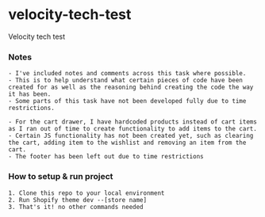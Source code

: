# velocity-tech-test
Velocity tech test

### Notes

    - I've included notes and comments across this task where possible.
    - This is to help understand what certain pieces of code have been created for as well as the reasoning behind creating the code the way it has been.
    - Some parts of this task have not been developed fully due to time restrictions.

    - For the cart drawer, I have hardcoded products instead of cart items as I ran out of time to create functionality to add items to the cart.
    - Certain JS functionality has not been created yet, such as clearing the cart, adding item to the wishlist and removing an item from the cart.
    - The footer has been left out due to time restrictions

### How to setup & run project

    1. Clone this repo to your local environment 
    2. Run Shopify theme dev --[store name]
    3. That's it! no other commands needed